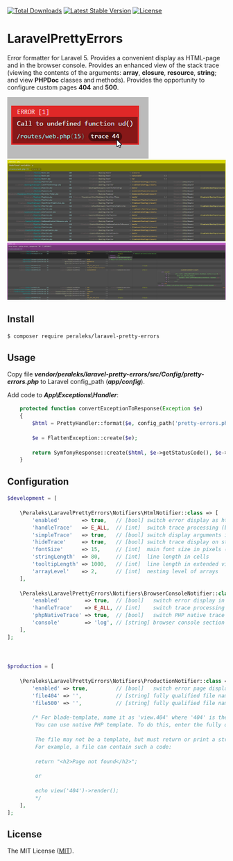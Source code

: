 <a href="https://packagist.org/packages/peraleks/laravel-pretty-errors"><img src="https://poser.pugx.org/peraleks/laravel-pretty-errors/d/total.svg" alt="Total Downloads"></a>
<a href="https://packagist.org/packages/peraleks/laravel-pretty-errors"><img src="https://poser.pugx.org/peraleks/laravel-pretty-errors/v/stable.svg" alt="Latest Stable Version"></a>
<a href="https://packagist.org/packages/peraleks/laravel-pretty-errors"><img src="https://poser.pugx.org/peraleks/laravel-pretty-errors/license.svg" alt="License"></a>
# LaravelPrettyErrors
Error formatter for Laravel 5. Provides a convenient display as HTML-page and in the browser console.
Provides an enhanced view of the stack trace (viewing the contents of the arguments: **array**, **closure**, **resource**, **string**;
and view **PHPDoc** classes and methods). Provides the opportunity to configure custom pages **404** and **500**.

![](https://raw.githubusercontent.com/peraleks/laravel-pretty-errors/master/images/1.png)
![](https://raw.githubusercontent.com/peraleks/laravel-pretty-errors/master/images/2.png)
![](https://raw.githubusercontent.com/peraleks/laravel-pretty-errors/master/images/3.png)

## Install
```bash
$ composer require peraleks/laravel-pretty-errors
```

## Usage
Copy file **_vendor/peraleks/laravel-pretty-errors/src/Config/pretty-errors.php_** to Laravel config_path
(**_app/config_**).

Add code to **_App\Exceptions\Handler_**:
```php
    protected function convertExceptionToResponse(Exception $e)
    {
        $html = PrettyHandler::format($e, config_path('pretty-errors.php'));

        $e = FlattenException::create($e);

        return SymfonyResponse::create($html, $e->getStatusCode(), $e->getHeaders());
    }
```

## Configuration

```php
$development = [

    \Peraleks\LaravelPrettyErrors\Notifiers\HtmlNotifier::class => [
        'enabled'       => true,   // [bool] switch error display as html
        'handleTrace'   => E_ALL,  // [int]  switch trace processing (bitwise mask)
        'simpleTrace'   => true,   // [bool] switch display arguments in trace
        'hideTrace'     => true,   // [bool] switch trace display on start
        'fontSize'      => 15,     // [int]  main font size in pixels (works as a scale)
        'stringLength'  => 80,     // [int]  line length in cells
        'tooltipLength' => 1000,   // [int]  line length in extended view
        'arrayLevel'    => 2,      // [int]  nesting level of arrays
    ],

    \Peraleks\LaravelPrettyErrors\Notifiers\BrowserConsoleNotifier::class => [
        'enabled'        => true,  // [bool]   switch error display in browser console
        'handleTrace'    => E_ALL, // [int]    switch trace processing (bitwise mask)
        'phpNativeTrace' => true,  // [bool]   switch PHP native trace display 
        'console'        => 'log', // [string] browser console section (error|warn|info|log|debug)
    ],
];



$production = [

    \Peraleks\LaravelPrettyErrors\Notifiers\ProductionNotifier::class => [
        'enabled' => true,         // [bool]   switch error page display in production
        'file404' => '',           // [string] fully qualified file name or blade-template name
        'file500' => '',           // [string] fully qualified file name or blade-template name
        
        /* For blade-template, name it as 'view.404' where '404' is the name for 404.blade.php .
         You can use native PHP template. To do this, enter the fully qualified file name.
          
         The file may not be a template, but must return or print a string.<br>
         For example, a file can contain such a code:
         
         return "<h2>Page not found</h2>";
         
         or
         
         echo view('404')->render();
         */
    ],
];
```

## License

The MIT License ([MIT](LICENSE.md)).

[link-zip]: https://github.com/peraleks/laravel-pretty-errors/archive/master.zip
[link-author]: https://github.com/peraleks

